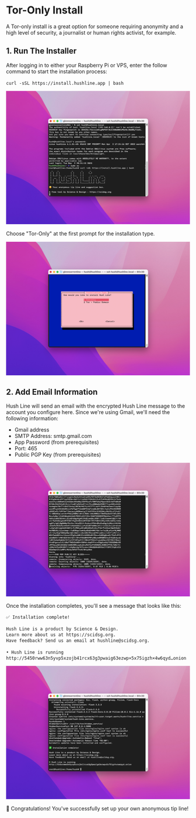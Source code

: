 # Tor-Only Install

A Tor-only install is a great option for someone requiring anonymity and a high level of security, a journalist or human rights activist, for example.

## 1. Run The Installer

After logging in to either your Raspberry Pi or VPS, enter the follow command to start the installation process:

`curl -sSL https://install.hushline.app | bash`

<img src="../img/22-install-hushline.png">

Choose "Tor-Only" at the first prompt for the installation type.

<img src="../img/23-tor-only.png">

## 2. Add Email Information

Hush Line will send an email with the encrypted Hush Line message to the account you configure here. Since we're using Gmail, we'll need the following information:

- Gmail address
- SMTP Address: smtp.gmail.com
- App Password (from prerequisites)
- Port: 465
- Public PGP Key (from prerequisites)
  
<img src="../img/23-key.png">

Once the installation completes, you'll see a message that looks like this:

```
✅ Installation complete!

Hush Line is a product by Science & Design.
Learn more about us at https://scidsg.org.
Have feedback? Send us an email at hushline@scidsg.org.

• Hush Line is running
http://5450rww63n5yvp5xzojb41rcx63g3pwaig63ezwp×5x75igzh×4w6qyd…onion
```

<img src="../img/24-finished.png">

🎉 Congratulations! You've successfully set up your own anonymous tip line! 
